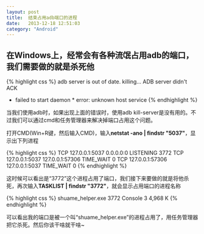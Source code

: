 ```yaml
---
layout: post
title:  结束占用adb端口的进程
date:   2013-12-18 12:51:03
category: "Android"
---
```


<h2 id="tagline">在Windows上，经常会有各种流氓占用adb的端口，我们需要做的就是杀死他</h2>

{% highlight css %}
adb server is out of date.  killing...
ADB server didn't ACK
* failed to start daemon *
error: unknown host service
{% endhighlight %}

<p>当我们使用adb时，如果出现上面的错误时，使用adb kill-server是没有用的。不过我们可以通过cmd和任务管理器来解决掉端口占用这个问题。</p>
<p>打开CMD(Win+R键，然后输入CMD)，输入<strong>netstat -ano | findstr "5037"</strong>，显示出下列进程</p>

{% highlight css %}
  TCP    127.0.0.1:5037         0.0.0.0:0              LISTENING       3772
  TCP    127.0.0.1:5037         127.0.0.1:57306        TIME_WAIT       0
  TCP    127.0.0.1:57306        127.0.0.1:5037         TIME_WAIT       0
{% endhighlight %}

<p>这时候可以看出是“3772”这个进程占用了端口，我们接下来要做的就是将他杀死，再次输入<strong>TASKLIST | findstr "3772"</strong>，就会显示占用端口的进程名称</p>

{% highlight css %}
shuame_helper.exe             3772 Console                    3      4,968 K
{% endhighlight %}

<p>可以看出我的端口是被一个叫“shuame_helper.exe”的进程占用了，用任务管理器把它杀死。然后你该干啥就干啥~</p>